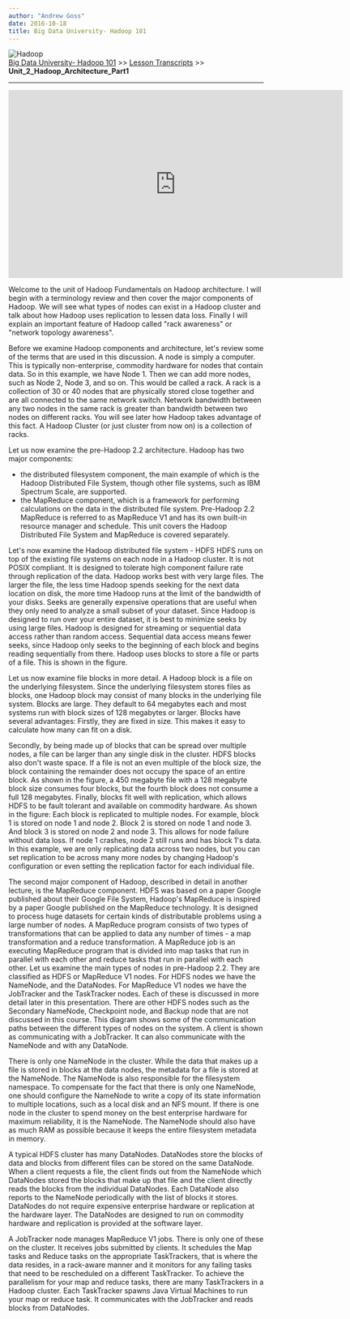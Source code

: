 ```yaml
---
author: "Andrew Goss"
date: 2016-10-18
title: Big Data University- Hadoop 101
---
```

![Hadoop](/img/post/hadoop.png "Hadoop")<br>
<a href="/2016/big-data-university--hadoop-101/">Big Data University- Hadoop 101</a> >> <a href="/page/big_data_university_hadoop_101/lesson_transcripts">Lesson Transcripts</a> >> <b>Unit_2_Hadoop_Architecture_Part1</b>
<hr>

<iframe width="660" height="371" src="https://www.youtube.com/embed/8AtrYcqO5ho" frameborder="0" allowfullscreen></iframe>

Welcome to the unit of Hadoop Fundamentals on Hadoop architecture.
I will begin with a terminology review and then cover the major components
of Hadoop. We will see what types of nodes can exist in a Hadoop cluster and talk about
how Hadoop uses replication to lessen data loss. Finally I will explain an important
feature of Hadoop called "rack awareness" or "network topology awareness".

Before we examine Hadoop components and architecture, let's review some of the
terms that are used in this discussion. A node is simply a computer. This is typically
non-enterprise, commodity hardware for nodes that contain data. So in this example,
we have Node 1. Then we can add more nodes, such as Node 2, Node 3, and so on.
This would be called a rack. A rack is a collection of 30 or 40 nodes that are
physically stored close together and are all connected to the same network switch.
Network bandwidth between any two nodes in the same rack is greater than bandwidth
between two nodes on different racks. You will see later how Hadoop takes advantage
of this fact. A Hadoop Cluster (or just cluster from
now on) is a collection of racks.

Let us now examine the pre-Hadoop 2.2 architecture. Hadoop has two major components:
- the distributed filesystem component, the main example of which is the Hadoop
Distributed File System, though other file systems, such as IBM Spectrum Scale, are supported.
- the MapReduce component, which is a framework for performing calculations on
the data in the distributed file system. Pre-Hadoop 2.2 MapReduce is referred to as MapReduce
V1 and has its own built-in resource manager and schedule. This unit covers the Hadoop
Distributed File System and MapReduce is covered separately.

Let's now examine the Hadoop distributed file system - HDFS
HDFS runs on top of the existing file systems on each node in a Hadoop cluster. It is not
POSIX compliant. It is designed to tolerate high component failure rate through replication
of the data. Hadoop works best with very large files. The
larger the file, the less time Hadoop spends seeking for the next data location
on disk, the more time Hadoop runs at the limit of the bandwidth of your disks.
Seeks are generally expensive operations that are useful when they only need to analyze
a small subset of your dataset. Since Hadoop is designed to run over your entire
dataset, it is best to minimize seeks by using large files. Hadoop is designed for
streaming or sequential data access rather than random access. Sequential data access
means fewer seeks, since Hadoop only seeks to the beginning of each block and begins
reading sequentially from there. Hadoop uses blocks to store a file or parts
of a file. This is shown in the figure.

Let us now examine file blocks in more detail. A Hadoop block is a file on the underlying
filesystem. Since the underlying filesystem stores files as blocks, one Hadoop block may
consist of many blocks in the underlying file system. Blocks are large. They default to
64 megabytes each and most systems run with block sizes of 128 megabytes or larger. Blocks
have several advantages: Firstly, they are fixed in size. This makes
it easy to calculate how many can fit on a disk.

Secondly, by being made up of blocks that can be spread over multiple nodes, a file
can be larger than any single disk in the cluster. HDFS blocks also don't waste space.
If a file is not an even multiple of the block size, the block containing the remainder does
not occupy the space of an entire block. As shown in the figure, a 450 megabyte file with
a 128 megabyte block size consumes four blocks, but the fourth block does not consume a full
128 megabytes. Finally, blocks fit well with replication,
which allows HDFS to be fault tolerant and available on commodity hardware.
As shown in the figure: Each block is replicated to multiple nodes. For example, block 1 is
stored on node 1 and node 2. Block 2 is stored on node 1 and node 3. And block 3 is stored
on node 2 and node 3. This allows for node failure without data loss. If node 1 crashes,
node 2 still runs and has block 1's data. In this example, we are only replicating data
across two nodes, but you can set replication to be across many more nodes by changing Hadoop's
configuration or even setting the replication factor for each individual file.

The second major component of Hadoop, described in detail in another lecture, is the MapReduce
component. HDFS was based on a paper Google published about their Google File System,
Hadoop's MapReduce is inspired by a paper Google published on the MapReduce technology.
It is designed to process huge datasets for certain kinds of distributable problems using
a large number of nodes. A MapReduce program consists of two types of transformations that
can be applied to data any number of times - a map transformation and a reduce transformation.
A MapReduce job is an executing MapReduce program that is divided into map tasks that
run in parallel with each other and reduce tasks that run in parallel with each other.
Let us examine the main types of nodes in pre-Hadoop 2.2. They are classified as HDFS
or MapReduce V1 nodes. For HDFS nodes we have the NameNode, and the DataNodes. For MapReduce
V1 nodes we have the JobTracker and the TaskTracker nodes. Each of these is discussed in more
detail later in this presentation. There are other HDFS nodes such as the Secondary NameNode,
Checkpoint node, and Backup node that are not discussed in this course. This diagram
shows some of the communication paths between the different types of nodes on the system.
A client is shown as communicating with a JobTracker. It can also communicate with the
NameNode and with any DataNode.

There is only one NameNode in the cluster. While the data that makes up a file is stored
in blocks at the data nodes, the metadata for a file is stored at the NameNode. The
NameNode is also responsible for the filesystem namespace. To compensate for the fact that
there is only one NameNode, one should configure the NameNode to write a copy of its state
information to multiple locations, such as a local disk and an NFS mount. If there is
one node in the cluster to spend money on the best enterprise hardware for maximum reliability,
it is the NameNode. The NameNode should also have as much RAM as possible because it keeps
the entire filesystem metadata in memory.

A typical HDFS cluster has many DataNodes. DataNodes store the blocks of data and blocks
from different files can be stored on the same DataNode. When a client requests a file,
the client finds out from the NameNode which DataNodes stored the blocks that make up that
file and the client directly reads the blocks from the individual DataNodes. Each DataNode
also reports to the NameNode periodically with the list of blocks it stores. DataNodes
do not require expensive enterprise hardware or replication at the hardware layer. The
DataNodes are designed to run on commodity hardware and replication is provided at the
software layer.

A JobTracker node manages MapReduce V1 jobs. There is only one of these on the cluster.
It receives jobs submitted by clients. It schedules the Map tasks and Reduce tasks on
the appropriate TaskTrackers, that is where the data resides, in a rack-aware manner and
it monitors for any failing tasks that need to be rescheduled on a different
TaskTracker. To achieve the parallelism for your map and reduce tasks, there are many
TaskTrackers in a Hadoop cluster. Each TaskTracker spawns Java Virtual Machines to run your map
or reduce task. It communicates with the JobTracker and reads blocks from DataNodes.